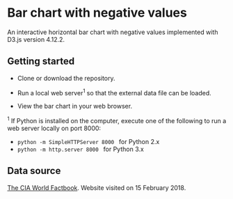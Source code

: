 # Bar chart with negative values

An interactive horizontal bar chart with negative values implemented with D3.js version 4.12.2.

## Getting started

* Clone or download the repository. 

* Run a local web server<sup>1</sup> so that the external data file can be loaded.

* View the bar chart in your web browser.

<sup>1</sup> If Python is installed on the computer, execute one of the following to run a web server locally on port 8000: 

* ```python -m SimpleHTTPServer 8000 ``` for Python 2.x
* ```python -m http.server 8000 ``` for Python 3.x

## Data source

[The CIA World Factbook](https://www.cia.gov/library/publications/the-world-factbook/rankorder/2003rank.html). Website visited on 15 February 2018.

